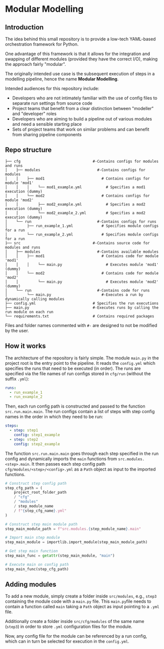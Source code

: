 # Modular Modelling

## Introduction

The idea behind this small repository is to provide a low-tech YAML-based orchestration framework for Python.

One advantage of this framework is that it allows for the integration and swapping of different modules
(provided they have the correct I/O),
making the approach fairly "modular".

The originally intended use case is the subsequent execution of steps in a modelling pipeline, hence the name **Modular Modelling**.

Intended audiences for this repository include:
- Developers who are not intimately familiar with the use of config files to separate run settings from source code
- Project teams that benefit from a clear distinction between "modeller" and "developer" roles
- Developers who are aiming to build a pipeline out of various modules and need a sensible starting place
- Sets of project teams that work on similar problems and can benefit from sharing pipeline components

## Repo structure

```shell
├── cfg                                 #-Contains configs for modules and runs
│    ├── modules                          #-Contains configs for modules
│    │    ├── mod1                          # Contains configs for module 'mod1'
│    │    │    └── mod1_example.yml           # Specifies a mod1 execution (dummy)
│    │    └── mod2                          # Contains configs for module 'mod2'
│    │         ├── mod2_example.yml           # Specifies a mod2 execution (dummy)
│    │         └── mod2_example_2.yml         # Specifies a mod2 execution (dummy)
│    └── run                              #-Contains configs for runs
│         ├── run_example_1.yml             # Specifies module configs for a run
│         └── run_example_2.yml             # Specifies module configs for a run
├── src                                 #-Contains source code for modules and runs
│    ├── modules                          #-Contains available modules
│    │    ├── mod1                          # Contains code for module 'mod1'
│    │    │    └── main.py                    # Executes module 'mod1' (dummy)
│    │    └── mod2                          # Contains code for module 'mod2'
│    │         └── main.py                    # Executes module 'mod2' (dummy)
│    └── run                              #-Contains code for runs
│         └── main.py                       #-Executes a run by dynamically calling modules
├── config.yml                          # Specifies the run executions
├── main.py                             #-Executes runs by calling the run module on each run
└── requirements.txt                    # Contains required packages
```

Files and folder names commented with `#-` are designed to not be modified by the user.

## How it works

The architecture of the repository is fairly simple.
The module `main.py` in the project root is the entry point to the pipeline.
It reads the `config.yml` which specifies the runs that need to be executed (in order).
The runs are specified via the file names of run configs stored in `cfg/run` (without the suffix `.yml`):
```YAML
runs:
  - run_example_1
  - run_example_2
```
Then, each run config path is constructed and passed to the function `src.run.main.main`.
The run configs contain a list of steps with step config names in the order in which they need to be run:
```YAML
steps:
  - step: step1
    config: step1_example
  - step: step2
    config: step2_example
```
The function `src.run.main.main` goes through each step specified in the run config and dynamically imports the `main` functions from `src.modules.<step>.main`.
It then passes each step config path `cfg/modules/<step>/<config>.yml` as a `Path` object as input to the imported functions.
```python
# Construct step config path
step_cfg_path = (
    project_root_folder_path
    / "cfg"
    / "modules"
    / step_module_name
    / f"{step_cfg_name}.yml"
)

# Construct step main module path
step_main_module_path = f"src.modules.{step_module_name}.main"

# Import main step module
step_main_module = importlib.import_module(step_main_module_path)

# Get step main function
step_main_func = getattr(step_main_module, "main")

# Execute main on config path
step_main_func(step_cfg_path)
```

## Adding modules

To add a new module, simply create a folder inside `src/modules`, e.g., `step3` containing the module code with a `main.py` file.
This `main.py`file needs to contain a function called `main` taking a `Path` object as input pointing to a `.yml` file.

Additionally create a folder inside `src/cfg/modules` of the same name (`step3`) in order to store `.yml` configuration files for the module.

Now, any config file for the module can be referenced by a run config, which can in turn be selected for execution in the `config.yml`.
